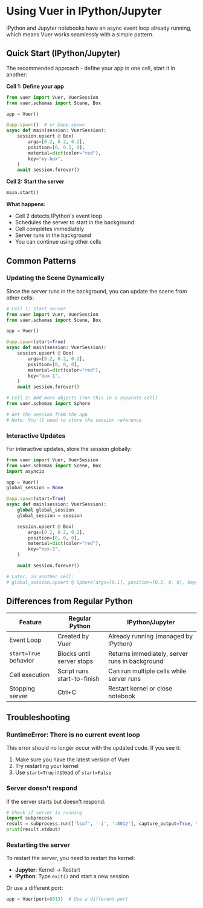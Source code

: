 # Using Vuer in IPython/Jupyter

IPython and Jupyter notebooks have an async event loop already running, which means Vuer works seamlessly with a simple pattern.

## Quick Start (IPython/Jupyter)

The recommended approach - define your app in one cell, start it in another:

**Cell 1: Define your app**
```python
from vuer import Vuer, VuerSession
from vuer.schemas import Scene, Box

app = Vuer()

@app.spawn()  # or @app.spawn
async def main(session: VuerSession):
    session.upsert @ Box(
        args=[0.2, 0.2, 0.2],
        position=[0, 0.1, 0],
        material=dict(color="red"),
        key="my-box",
    )
    await session.forever()
```

**Cell 2: Start the server**
```python
main.start()
```

**What happens:**
- Cell 2 detects IPython's event loop
- Schedules the server to start in the background
- Cell completes immediately
- Server runs in the background
- You can continue using other cells

## Common Patterns

### Updating the Scene Dynamically

Since the server runs in the background, you can update the scene from other cells:

```python
# Cell 1: Start server
from vuer import Vuer, VuerSession
from vuer.schemas import Scene, Box

app = Vuer()

@app.spawn(start=True)
async def main(session: VuerSession):
    session.upsert @ Box(
        args=[0.2, 0.2, 0.2],
        position=[0, 0, 0],
        material=dict(color="red"),
        key="box-1",
    )
    await session.forever()
```

```python
# Cell 2: Add more objects (run this in a separate cell)
from vuer.schemas import Sphere

# Get the session from the app
# Note: You'll need to store the session reference
```

### Interactive Updates

For interactive updates, store the session globally:

```python
from vuer import Vuer, VuerSession
from vuer.schemas import Scene, Box
import asyncio

app = Vuer()
global_session = None

@app.spawn(start=True)
async def main(session: VuerSession):
    global global_session
    global_session = session

    session.upsert @ Box(
        args=[0.2, 0.2, 0.2],
        position=[0, 0, 0],
        material=dict(color="red"),
        key="box-1",
    )

    await session.forever()

# Later, in another cell:
# global_session.upsert @ Sphere(args=[0.1], position=[0.5, 0, 0], key="sphere-1")
```

## Differences from Regular Python

| Feature | Regular Python | IPython/Jupyter |
|---------|---------------|-----------------|
| Event Loop | Created by Vuer | Already running (managed by IPython) |
| `start=True` behavior | Blocks until server stops | Returns immediately, server runs in background |
| Cell execution | Script runs start-to-finish | Can run multiple cells while server runs |
| Stopping server | Ctrl+C | Restart kernel or close notebook |

## Troubleshooting

### RuntimeError: There is no current event loop

This error should no longer occur with the updated code. If you see it:

1. Make sure you have the latest version of Vuer
2. Try restarting your kernel
3. Use `start=True` instead of `start=False`

### Server doesn't respond

If the server starts but doesn't respond:

```python
# Check if server is running
import subprocess
result = subprocess.run(['lsof', '-i', ':8012'], capture_output=True, text=True)
print(result.stdout)
```

### Restarting the server

To restart the server, you need to restart the kernel:
- **Jupyter**: Kernel → Restart
- **IPython**: Type `exit()` and start a new session

Or use a different port:

```python
app = Vuer(port=8013)  # Use a different port
```
